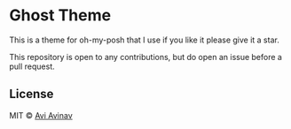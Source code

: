 # Ghost Theme

This is a theme for oh-my-posh that I use if you like it please give it a star.

This repository is open to any contributions, but do open an issue before a pull request.

## License

MIT © [Avi Avinav](https://github.com/AviAvinav)
